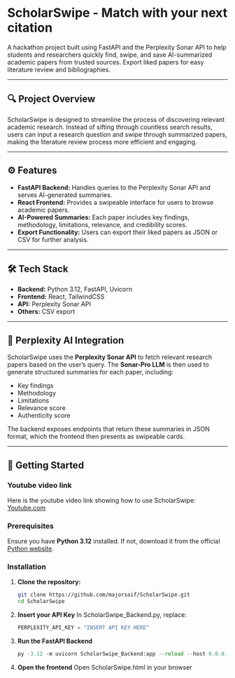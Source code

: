 # ScholarSwipe - Match with your next citation

A hackathon project built using FastAPI and the Perplexity Sonar API to help students and researchers quickly find, swipe, and save AI-summarized academic papers from trusted sources. Export liked papers for easy literature review and bibliographies.

---

## 🔍 Project Overview

ScholarSwipe is designed to streamline the process of discovering relevant academic research. Instead of sifting through countless search results, users can input a research question and swipe through summarized papers, making the literature review process more efficient and engaging.

---

## ⚙️ Features

- **FastAPI Backend:** Handles queries to the Perplexity Sonar API and serves AI-generated summaries.  
- **React Frontend:** Provides a swipeable interface for users to browse academic papers.  
- **AI-Powered Summaries:** Each paper includes key findings, methodology, limitations, relevance, and credibility scores.  
- **Export Functionality:** Users can export their liked papers as JSON or CSV for further analysis.

---

## 🛠️ Tech Stack

- **Backend:** Python 3.12, FastAPI, Uvicorn  
- **Frontend:** React, TailwindCSS  
- **API:** Perplexity Sonar API  
- **Others:** CSV export  

---

## 🤖 Perplexity AI Integration

ScholarSwipe uses the **Perplexity Sonar API** to fetch relevant research papers based on the user’s query. The **Sonar-Pro LLM** is then used to generate structured summaries for each paper, including:

- Key findings  
- Methodology  
- Limitations  
- Relevance score  
- Authenticity score  

The backend exposes endpoints that return these summaries in JSON format, which the frontend then presents as swipeable cards.  

---

## 🚀 Getting Started

### Youtube video link

Here is the youtube video link showing how to use ScholarSwipe: [Youtube.com](https://youtu.be/Zqk7BLMhx9I)

### Prerequisites

Ensure you have **Python 3.12** installed. If not, download it from the official [Python website](https://www.python.org/downloads/).

### Installation

1. **Clone the repository:**
   ```bash
   git clone https://github.com/majorsaif/ScholarSwipe.git
   cd ScholarSwipe
2. **Insert your API Key**
   In ScholarSwipe_Backend.py, replace:
   ```python
   PERPLEXITY_API_KEY = "INSERT API KEY HERE"
3. **Run the FastAPI Backend**
   ```python
   py -3.12 -m uvicorn ScholarSwipe_Backend:app --reload --host 0.0.0.0 --port 8000
4. **Open the frontend**
   Open ScholarSwipe.html in your browser
